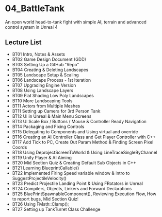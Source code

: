 # 04_BattleTank
An open world head-to-tank fight with simple AI, terrain and advanced control system in Unreal 4

## Lecture List
* BT01 Intro, Notes & Assets
* BT02 Game Design Document (GDD)
* BT03 Setting Up a GitHub "Repo"
* BT04 Creating & Deleting Landscapes
* BT05 Landscape Setup & Scaling
* BT06 Landscape Process - 1st Iteration
* BT07 Upgrading Engine Version
* BT08 Using Landscape Layers
* BT09 Flat Shading Low Poly Landscapes
* BT10 More Landscaping Tools
* BT11 Actors from Multiple Meshes
* BT11 Setting up Camera for 3rd Person Tank
* BT12 UI in Unreal & Main Menu Screens
* BT13 UI Scale Box / Buttons / Mouse & Controller Ready Navigation
* BT14 Packaging and Fixing Controls
* BT15 Delegating to Components and Using virtual and override
* BT16 Creating an AI Controller Class and Get Player Controller with C++
* BT17 Add Tick to PC, Create Out Param Method & Finding Screen Pixel Coords
* BT18 Using DeprojectScreenToWorld & Using LineTraceSingleByChannel
* BT19 Unify Player & AI Aiming
* BT20 Mid Section Quiz & Creating Default Sub Objects in C++
* BT21 Learning BlueprintCallable()
* BT22 Implemented Firing Speed variable window & Intro to SuggestProjectileVelocity()
* BT23 Predict Projectile Landing Point & Using FRotators in Unreal
* BT24 Compilers, Objects, Linkers and Forward Declarations
* BT25 BluePrintSpawnableComponent(), Reviewing Execution Flow, How to report bugs, Mid Section Quiz!
* BT26 Using FMath::Clamp();
* BT27 Setting up TankTurret Class Challenge